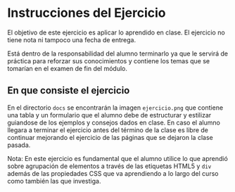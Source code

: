 # Instrucciones del Ejercicio

El objetivo de este ejercicio es aplicar lo aprendido en clase. El ejercicio no tiene nota ni tampoco una fecha de entrega.

Está dentro de la responsabilidad del alumno terminarlo ya que le servirá de práctica para reforzar sus conocimientos y contiene los temas que se tomarían en el examen de fin del módulo.

## En que consiste el ejercicio

En el directorio `docs` se encontrarán la imagen `ejercicio.png` que contiene una tabla y un formulario que el alumno debe de estructurar y estilizar guiandose de los ejemplos y consejos dados en clase. En caso el alumno llegara a terminar el ejercicio antes del término de la clase es libre de continuar mejorando el ejercicio de las páginas que se dejaron la clase pasada.

Nota: En este ejercicio es fundamental que el alumno utilice lo que aprendió sobre agrupación de elementos a través de las etiquetas HTML5 y `div` además de las propiedades CSS que va aprendiendo a lo largo del curso como también las que investiga.
  
